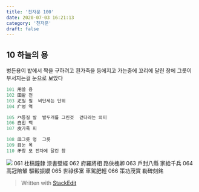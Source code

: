 ```yaml
---
title: '천자문 100'
date: 2020-07-03 16:21:13
category: '천자문'
draft: false
---
```


## 10 하늘의 용

병든용이 밭에서 짝을 구하려고
흰가죽을 등에지고 가는중에
꼬리에 달린 창에 그릇이 부서지는걸 눈으로 보았다

```js
101 用쓸 용
102 田밭 전
103 疋필 필  비단세는 단위
104 疒병 역

105 癶등질 발  발두개를 그린것  걷다라는 의미
106 白흰 백
107 皮가죽 피

108 皿그릇 명  그릇
109 目눈 목
110 矛창 모 전차에 달린 창
```
![](https://i.ibb.co/Zfcymb4/2020-07-05-3-28-16.png)
061 杜稿鐘隸 漆書壁經 062 府羅將相 路俠槐卿 
063 戶封八縣 家給千兵 064 高冠陪輦 驅轂振纓 
065 世祿侈富 車駕肥輕 066 策功茂實 勒碑刻銘

> Written with [StackEdit](https://stackedit.io/)
<!--stackedit_data:
eyJoaXN0b3J5IjpbLTQwMzgyMTgzNSwtMTc0Nzc3NTcwNywtOT
YxODYxNDAsLTE4NDM0OTQxMDUsMTMxNjQ3OTU2MywtMTY3MTYy
ODM2NCwyMTA0MTE5NTk3LC05Njk4Nzg2MDNdfQ==
-->